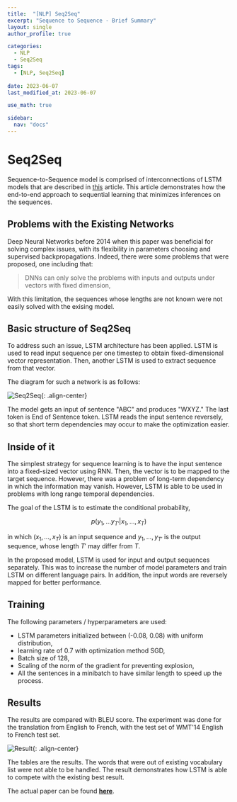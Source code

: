 ```yaml
---
title:  "[NLP] Seq2Seq"
excerpt: "Sequence to Sequence - Brief Summary"
layout: single
author_profile: true

categories:
  - NLP
  - Seq2Seq
tags:
  - [NLP, Seq2Seq]
 
date: 2023-06-07
last_modified_at: 2023-06-07

use_math: true

sidebar:
  nav: "docs"
---
```


<h1>Seq2Seq</h1>

Sequence-to-Sequence model is comprised of interconnections of LSTM models that are described in [this](https://jaehwan-c.github.io/nlp/lstm/LSTM/) article. This article demonstrates how the end-to-end approach to sequential learning that minimizes inferences on the sequences.

<h2>Problems with the Existing Networks</h2>

Deep Neural Networks before 2014 when this paper was beneficial for solving complex issues, with its flexibility in parameters choosing and supervised backpropagations. Indeed, there were some problems that were proposed, one including that:

> DNNs can only solve the problems with inputs and outputs under vectors with fixed dimension,

With this limitation, the sequences whose lengths are not known were not easily solved with the exising model.

<h2>Basic structure of Seq2Seq</h2>

To address such an issue, LSTM architecture has been applied. LSTM is used to read input sequence per one timestep to obtain fixed-dimensional vector representation. Then, another LSTM is used to extract sequence from that vector. 

The diagram for such a network is as follows:

![Seq2Seq](https://github.com/jaehwan-c/jaehwan-c.github.io/assets/102342190/6e3b48e8-9f1b-45c0-b481-5e5b7783e759 "Seq2Seq"){: .align-center}

The model gets an input of sentence "ABC" and produces "WXYZ." The last token is End of Sentence token. LSTM reads the input sentence reversely, so that short term dependencies may occur to make the optimization easier.

<h2>Inside of it</h2>

The simplest strategy for sequence learning is to have the input sentence into a fixed-sized vector using RNN. Then, the vector is to be mapped to the target sequence. However, there was a problem of long-term dependency in which the information may vanish. However, LSTM is able to be used in problems with long range temporal dependencies.

The goal of the LSTM is to estimate the conditional probability, 

$$p(y_1, ... y_{T'} | x_1, ..., x_T)$$

in which $(x_1, ... , x_T)$ is an input sequence and $y_1, ... , y_{T'}$ is the output sequence, whose length $T'$ may differ from $T$.

In the proposed model, LSTM is used for input and output sequences separately. This was to increase the number of model parameters and train LSTM on different language pairs. In addition, the input words are reversely mapped for better performance.

<h2>Training</h2>

The following parameters / hyperparameters are used:

- LSTM parameters initialized between (-0.08, 0.08) with uniform distribution,
- learning rate of 0.7 with optimization method SGD,
- Batch size of 128,
- Scaling of the norm of the gradient for preventing explosion,
- All the sentences in a minibatch to have similar length to speed up the process.

<h2>Results</h2>

The results are compared with BLEU score. The experiment was done for the translation from English to French, with the test set of WMT'14 English to French test set.

![Result](https://github.com/jaehwan-c/jaehwan-c.github.io/assets/102342190/d47fd427-15f1-4532-af8d-e047c366420b "Result"){: .align-center}

The tables are the results. The words that were out of existing vocabulary list were not able to be handled. The result demonstrates how LSTM is able to compete with the existing best result.

The actual paper can be found <b>[here](https://arxiv.org/pdf/1409.3215.pdf)</b>.